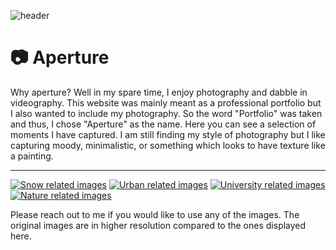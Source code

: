 ![header](/images/urban/DSCF4644.jpg)

# 📷 Aperture

Why aperture? Well in my spare time, I enjoy photography and dabble in videography. This website was mainly meant as a professional portfolio but I also wanted to include my photography. So the word "Portfolio" was taken and thus, I chose "Aperture" as the name. Here you can see a selection of moments I have captured. I am still finding my style of photography but I like capturing moody, minimalistic, or something which looks to have texture like a painting. 

---

[![Snow related images](/images/snow/DSCF5119.jpg "Click here to see more snow related images")](/aperture/snow)
[![Urban related images](/images/urban/DSCF4550.jpg "Click here to see more urban related images")](/aperture/urban)
[![University related images](/images/uni/DSCF2918.jpg "Click here to see more images from uni")](/aperture/uni)
[![Nature related images](/images/nature/DSCF2082.jpg "Click here to see more nature related images")](/aperture/nature)

Please reach out to me if you would like to use any of the images.
The original images are in higher resolution compared to the ones displayed here.
